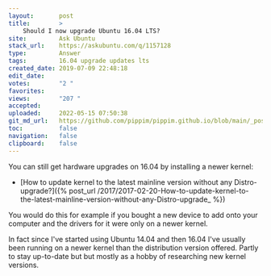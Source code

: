```yaml
---
layout:       post
title:        >
    Should I now upgrade Ubuntu 16.04 LTS?
site:         Ask Ubuntu
stack_url:    https://askubuntu.com/q/1157128
type:         Answer
tags:         16.04 upgrade updates lts
created_date: 2019-07-09 22:48:18
edit_date:    
votes:        "2 "
favorites:    
views:        "207 "
accepted:     
uploaded:     2022-05-15 07:50:38
git_md_url:   https://github.com/pippim/pippim.github.io/blob/main/_posts/2019/2019-07-09-Should-I-now-upgrade-Ubuntu-16.04-LTS_.md
toc:          false
navigation:   false
clipboard:    false
---
```


You can still get hardware upgrades on 16.04 by installing a newer kernel:

- [How to update kernel to the latest mainline version without any Distro-upgrade?]({% post_url /2017/2017-02-20-How-to-update-kernel-to-the-latest-mainline-version-without-any-Distro-upgrade_ %})

You would do this for example if you bought a new device to add onto your computer and the drivers for it were only on a newer kernel.

In fact since I've started using Ubuntu 14.04 and then 16.04 I've usually been running on a newer kernel than the distribution version offered. Partly to stay up-to-date but but mostly as a hobby of researching new kernel versions.
